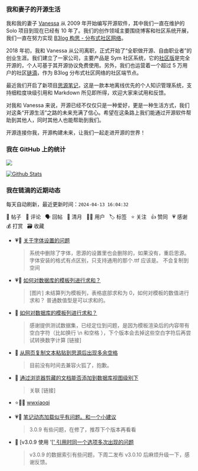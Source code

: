 ### 我和妻子的开源生活

我和我的妻子 [Vanessa](https://github.com/Vanessa219) 从 2009 年开始编写开源软件，其中我们一直在维护的 Solo 项目到现在已经有 10 年了。我们的创作领域主要围绕博客和社区系统开展，我们一直在努力实现 [B3log 构思 - 分布式社区网络](https://ld246.com/article/1546941897596)。

2018 年初，我和 Vanessa 从公司离职，正式开始了“全职做开源、自由职业者”的创业生涯。我们建立了一家公司，主要产品是 Sym 社区系统，它的[社区版](https://github.com/88250/symphony)是完全开源的，个人可基于其开源协议免费使用。另外，我们也运营着一个超过 5 万用户的社区[链滴](https://ld246.com)，作为 B3log 分布式社区网络的社区端节点。

最近我们开启了新项目[思源笔记](https://github.com/siyuan-note/siyuan)，这是一款本地离线优先的个人知识管理系统，支持细粒度块级引用和 Markdown 所见即所得，欢迎大家来试用和反馈。

对我和 Vanessa 来说，开源已经不仅仅只是一种爱好，更是一种生活方式，我们对这条“开源生活”之路的未来充满了信心。希望在这条路上我们能通过开源软件帮助到其他人，同时其他人也能帮助到我们。

开源连接你我，开源构建未来，让我们一起走进开源的世界！

### 我在 GitHub 上的统计

<a title="Hits" target="_blank" href="https://github.com/88250/88250"><img src="https://hits.b3log.org/88250/88250.svg"></a>

[![Github Stats](https://github-readme-stats.vercel.app/api?username=88250&theme=tokyonight&show_icons=true)](https://github.com/88250)

<!--events start -->

### 我在链滴的近期动态

每天自动刷新，最近更新时间：`2024-04-13 16:04:32`

📝 帖子 &nbsp; 💬 评论 &nbsp; 🗣 回帖 &nbsp; 🌙 清月 &nbsp; 👨‍💻 用户 &nbsp; 🏷️ 标签 &nbsp; ⭐️ 关注 &nbsp; 👍 赞同 &nbsp; 💗 感谢 &nbsp; 💰 打赏 &nbsp; 🗃 收藏

* 💗💬 [关于字体设置的问题](https://ld246.com/article/1712847569582/comment/1712977376374#comments)

  > 系统中删除了字体，思源的设置里也会删除的，如果没有，重启思源。 字体安装的格式有点区别，只支持通用的那个.ttf 应该是。 不会复制到空间
* 💗📝 [如何对数据库的模板列进行求和？](https://ld246.com/article/1712903273793)

  > [图片] 未结算列为模板列，表格底部求和为 0，如何对模板的数值进行求和？ 普通数值型是可以求和的。
* 💬 [如何对数据库的模板列进行求和？](https://ld246.com/article/1712903273793/comment/1712979796882#comments)

  > 感谢提供测试数据集，已经定位到问题，是因为模板渲染后的内容带有空白字符（比如换行 \n 和空格 ），下个版本会去掉这些空白字符后再尝试转换数字计算 [链接]
* 💬 [从网页复制文本粘贴到思源后出现多余空格](https://ld246.com/article/1712935130346/comment/1712977596179#comments)

  > 目前没有时间去兼容火狐了，抱歉。
* 💬 [通过浏览器剪藏的文档能否添加到数据库视图级别下](https://ld246.com/article/1712975513276/comment/1712976260477#comments)

  > 关联 [链接]
* ⭐️👨‍💻 [wwxiaoqi](https://ld246.com/member/wwxiaoqi)

  > 
* 💗💬 [笔记动态加载似乎有问题。和一个小建议](https://ld246.com/article/1712938256790/comment/1712938457555#comments)

  > 3.0.9 有些问题，在修了，推荐下个版本再看看
* 💬 [v3.0.9 使用 '[[' 引用时同一个选项多次出现的问题](https://ld246.com/article/1712933598007/comment/1712937405822#comments)

  > v3.0.9 的数据索引有些问题，下周二发布 v3.0.10 后麻烦升级一下，感谢反馈。


<!--events end -->
